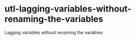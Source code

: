 # utl-lagging-variables-without-renaming-the-variables
Lagging variables without renaming the variables
